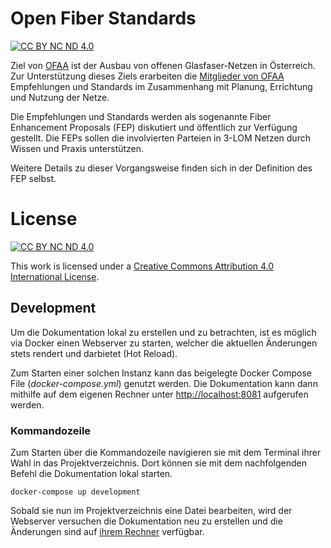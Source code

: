 # Open Fiber Standards

[![CC BY NC ND 4.0][cc-by-nc-nd-shield]][cc-by-nc-nd]

Ziel von [OFAA](https://ofaa.at) ist der Ausbau von offenen Glasfaser-Netzen in Österreich. Zur Unterstützung dieses 
Ziels erarbeiten die [Mitglieder von OFAA](https://www.ofaa.at/organisation/) Empfehlungen und Standards im 
Zusammenhang mit Planung, Errichtung und Nutzung der Netze.

Die Empfehlungen und Standards werden als sogenannte Fiber Enhancement Proposals (FEP) diskutiert und öffentlich zur 
Verfügung gestellt. Die FEPs sollen die involvierten Parteien in 3-LOM Netzen durch Wissen und Praxis unterstützen.

Weitere Details zu dieser Vorgangsweise finden sich in der Definition des FEP selbst.

# License

[![CC BY NC ND 4.0][cc-by-nc-nd-image]][cc-by-nc-nd]

This work is licensed under a [Creative Commons Attribution 4.0 International License][cc-by-nc-nd].

[cc-by-nc-nd]: http://creativecommons.org/licenses/by-nc-nd/4.0/
[cc-by-nc-nd-image]: https://i.creativecommons.org/l/by-nc-nd/4.0/88x31.png

[cc-by-nc-nd-shield]: https://img.shields.io/badge/License-CC%20BY%20NC%20ND%204.0-lightgrey.svg

## Development

Um die Dokumentation lokal zu erstellen und zu betrachten, ist es möglich via Docker einen Webserver zu starten,
welcher die aktuellen Änderungen stets rendert und darbietet (Hot Reload).

Zum Starten einer solchen Instanz kann das beigelegte Docker Compose File (*docker-compose.yml*) genutzt werden. Die
Dokumentation kann dann mithilfe auf dem eigenen Rechner unter [http://localhost:8081](http://localhost:8081) 
aufgerufen werden.

### Kommandozeile

Zum Starten über die Kommandozeile navigieren sie mit dem Terminal ihrer Wahl in das Projektverzeichnis. Dort können
sie mit dem nachfolgenden Befehl die Dokumentation lokal starten.

```shell
docker-compose up development 
```

Sobald sie nun im Projektverzeichnis eine Datei bearbeiten, wird der Webserver versuchen die Dokumentation neu zu 
erstellen und die Änderungen sind auf [ihrem Rechner](http://localhost:8081) verfügbar.

